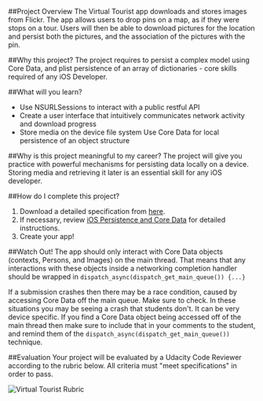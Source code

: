##Project Overview
The Virtual Tourist app downloads and stores images from Flickr. The app allows users to drop pins on a map, as if they were stops on a tour. Users will then be able to download pictures for the location and persist both the pictures, and the association of the pictures with the pin. 

##Why this project?
The project requires to persist a complex model using Core Data, and plist persistence of an array of dictionaries - core skills required of any iOS Developer.

##What will you learn?
* Use NSURLSessions to interact with a public restful API
* Create a user interface that intuitively communicates network activity and download progress 
* Store media on the device file system
Use Core Data for local persistence of an object structure

##Why is this project meaningful to my career?
The project will give you practice with powerful mechanisms for persisting data locally on a device. Storing media and retrieving it later is an essential skill for any iOS developer.

##How do I complete this project?
1. Download a detailed specification from [here](https://github.com/udacity/Project-Descriptions-for-Review/blob/master/iOS/Virtual%20Tourist%20Specification.pdf).
2. If necessary, review <a href="https://www.udacity.com/course/viewer#!/c-ud325-nd/l-3648658724/m-3748298563" target="_blank">iOS Persistence and Core Data</a> for detailed instructions.
3. Create your app!

##Watch Out!
The app should only interact with Core Data objects (contexts, Persons, and Images) on the main thread. That means that any interactions with these objects inside a networking completion handler should be wrapped in `dispatch_async(dispatch_get_main_queue()) {...}`

If a submission crashes then there may be a race condition, caused by accessing Core Data off the main queue. Make sure to check. In these situations you may be seeing a crash that students don't. It can be very device specific.  If you find a Core Data object being accessed off of the main thread then make sure to include that in your comments to the student, and remind them of the `dispatch_async(dispatch_get_main_queue())` technique.

##Evaluation
Your project will be evaluated by a Udacity Code Reviewer according to the rubric below. All criteria must "meet specifications" in order to pass.

![Virtual Tourist Rubric](https://lh3.googleusercontent.com/Go6qEFlHc4uU88chW6ME841U1aPJpV8t4-fjR_je6i6-l0N0KML8Y5fNHW8M244hYDyQzzWHdvCJycIlGV9K=s0#w=2502&h=3060)
